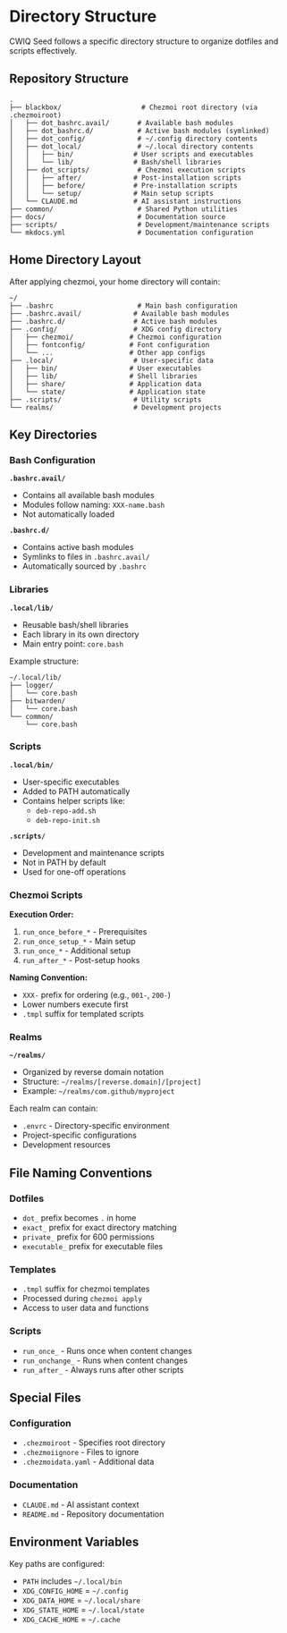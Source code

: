 # Directory Structure

CWIQ Seed follows a specific directory structure to organize dotfiles and scripts effectively.

## Repository Structure

```
.
├── blackbox/                    # Chezmoi root directory (via .chezmoiroot)
│   ├── dot_bashrc.avail/       # Available bash modules
│   ├── dot_bashrc.d/           # Active bash modules (symlinked)
│   ├── dot_config/             # ~/.config directory contents
│   ├── dot_local/              # ~/.local directory contents
│   │   ├── bin/               # User scripts and executables
│   │   └── lib/               # Bash/shell libraries
│   ├── dot_scripts/            # Chezmoi execution scripts
│   │   ├── after/             # Post-installation scripts
│   │   ├── before/            # Pre-installation scripts
│   │   └── setup/             # Main setup scripts
│   └── CLAUDE.md              # AI assistant instructions
├── common/                     # Shared Python utilities
├── docs/                       # Documentation source
├── scripts/                    # Development/maintenance scripts
└── mkdocs.yml                  # Documentation configuration
```

## Home Directory Layout

After applying chezmoi, your home directory will contain:

```
~/
├── .bashrc                     # Main bash configuration
├── .bashrc.avail/             # Available bash modules
├── .bashrc.d/                 # Active bash modules
├── .config/                   # XDG config directory
│   ├── chezmoi/              # Chezmoi configuration
│   ├── fontconfig/           # Font configuration
│   └── ...                   # Other app configs
├── .local/                    # User-specific data
│   ├── bin/                  # User executables
│   ├── lib/                  # Shell libraries
│   ├── share/                # Application data
│   └── state/                # Application state
├── .scripts/                  # Utility scripts
└── realms/                    # Development projects

```

## Key Directories

### Bash Configuration

**`.bashrc.avail/`**
- Contains all available bash modules
- Modules follow naming: `XXX-name.bash`
- Not automatically loaded

**`.bashrc.d/`**
- Contains active bash modules
- Symlinks to files in `.bashrc.avail/`
- Automatically sourced by `.bashrc`

### Libraries

**`.local/lib/`**
- Reusable bash/shell libraries
- Each library in its own directory
- Main entry point: `core.bash`

Example structure:
```
~/.local/lib/
├── logger/
│   └── core.bash
├── bitwarden/
│   └── core.bash
└── common/
    └── core.bash
```

### Scripts

**`.local/bin/`**
- User-specific executables
- Added to PATH automatically
- Contains helper scripts like:
  - `deb-repo-add.sh`
  - `deb-repo-init.sh`

**`.scripts/`**
- Development and maintenance scripts
- Not in PATH by default
- Used for one-off operations

### Chezmoi Scripts

**Execution Order:**
1. `run_once_before_*` - Prerequisites
2. `run_once_setup_*` - Main setup
3. `run_once_*` - Additional setup
4. `run_after_*` - Post-setup hooks

**Naming Convention:**
- `XXX-` prefix for ordering (e.g., `001-`, `200-`)
- Lower numbers execute first
- `.tmpl` suffix for templated scripts

### Realms

**`~/realms/`**
- Organized by reverse domain notation
- Structure: `~/realms/[reverse.domain]/[project]`
- Example: `~/realms/com.github/myproject`

Each realm can contain:
- `.envrc` - Directory-specific environment
- Project-specific configurations
- Development resources

## File Naming Conventions

### Dotfiles
- `dot_` prefix becomes `.` in home
- `exact_` prefix for exact directory matching
- `private_` prefix for 600 permissions
- `executable_` prefix for executable files

### Templates
- `.tmpl` suffix for chezmoi templates
- Processed during `chezmoi apply`
- Access to user data and functions

### Scripts
- `run_once_` - Runs once when content changes
- `run_onchange_` - Runs when content changes
- `run_after_` - Always runs after other scripts

## Special Files

### Configuration
- `.chezmoiroot` - Specifies root directory
- `.chezmoiignore` - Files to ignore
- `.chezmoidata.yaml` - Additional data

### Documentation
- `CLAUDE.md` - AI assistant context
- `README.md` - Repository documentation

## Environment Variables

Key paths are configured:
- `PATH` includes `~/.local/bin`
- `XDG_CONFIG_HOME` = `~/.config`
- `XDG_DATA_HOME` = `~/.local/share`
- `XDG_STATE_HOME` = `~/.local/state`
- `XDG_CACHE_HOME` = `~/.cache`